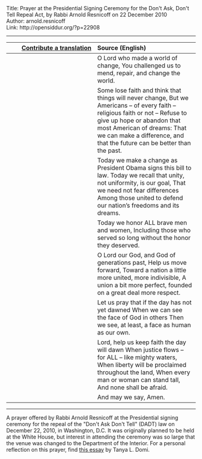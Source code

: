 <html>
<head></head>
<body>
Title: Prayer at the Presidential Signing Ceremony for the Don't Ask, Don't Tell Repeal Act, by Rabbi Arnold Resnicoff on 22 December 2010<br />
Author: arnold.resnicoff<br />
Link: http://opensiddur.org/?p=22908
<p />
<hr />

<table style="margin-left: auto;margin-right: auto;" class="draggable">
<thead><tr><th id="x" style="text-align: right;"><a href="/contributing/upload/">Contribute a translation</a></th><th style="text-align: left;">Source (English)</th></tr></thead>
<tbody>
<tr><td style="vertical-align:top;" width="46%">
<div class="liturgy"><span lang="he">

</span></div></td>
 
<td style="vertical-align:top;" width="53%">
<div class="english"> 
O Lord who made a world of change,
You challenged us to mend, repair, and change the world.
</div></td></tr>


<tr><td style="vertical-align:top;" width="46%">
<div class="liturgy"><span lang="he">

</span></div></td>
 
<td style="vertical-align:top;" width="53%">
<div class="english">
Some lose faith and think that things will never change,
But we Americans – of every faith – religious faith or not –
Refuse to give up hope or abandon that most American of dreams:
That we can make a difference, and that the future can be better than the past.
</div></td></tr>


<tr><td style="vertical-align:top;" width="46%">
<div class="liturgy"><span lang="he">

</span></div></td>
 
<td style="vertical-align:top;" width="53%">
<div class="english">
Today we make a change as President Obama signs this bill to law.
Today we recall that unity, not uniformity, is our goal,
That we need not fear differences
Among those united to defend our nation’s freedoms and its dreams.
</div></td></tr>


<tr><td style="vertical-align:top;" width="46%">
<div class="liturgy"><span lang="he">

</span></div></td>
 
<td style="vertical-align:top;" width="53%">
<div class="english"> 
Today we honor ALL brave men and women,
Including those who served so long without the honor they deserved.
</div></td></tr>


<tr><td style="vertical-align:top;" width="46%">
<div class="liturgy"><span lang="he">

</span></div></td>
 
<td style="vertical-align:top;" width="53%">
<div class="english"> 
O Lord our God, and God of generations past,
Help us move forward,
Toward a nation a little more united, more indivisible,
A union a bit more perfect, founded on a great deal more respect.
</div></td></tr>


<tr><td style="vertical-align:top;" width="46%">
<div class="liturgy"><span lang="he">

</span></div></td>
 
<td style="vertical-align:top;" width="53%">
<div class="english"> 
Let us pray that if the day has not yet dawned
When we can see the face of God in others
Then we see, at least, a face as human as our own.
</div></td></tr>


<tr><td style="vertical-align:top;" width="46%">
<div class="liturgy"><span lang="he">

</span></div></td>
 
<td style="vertical-align:top;" width="53%">
<div class="english"> 
Lord, help us keep faith the day will dawn
When justice flows – for ALL – like mighty waters,
When liberty will be proclaimed throughout the land,
When every man or woman can stand tall,
And none shall be afraid.
</div></td></tr>


<tr><td style="vertical-align:top;" width="46%">
<div class="liturgy"><span lang="he">

</span></div></td>
 
<td style="vertical-align:top;" width="53%">
<div class="english"> 
And may we say,
Amen.
</div></td></tr>
</tbody></table>

<hr />

A prayer offered by Rabbi Arnold Resnicoff at the Presidential signing ceremony for the repeal of the "Don't Ask Don't Tell" (DADT) law on December 22, 2010, in Washington, D.C. It was originally planned to be held at the White House, but interest in attending the ceremony was so large that the venue was changed to the Department of the Interior. For a personal reflection on this prayer, find <a href="https://www.thenewcivilrightsmovement.com/2014/04/on_the_eve_of_christmas_a_navy_rabbi_and_lesbian_army_captain_reunite_to_bear_witness_to_dadt_s_end/">this essay</a> by Tanya L. Domi.

</body>
</html>